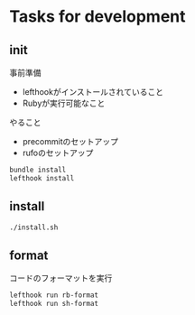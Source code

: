# Tasks for development

## init

事前準備

- lefthookがインストールされていること
- Rubyが実行可能なこと

やること

- precommitのセットアップ
- rufoのセットアップ

```sh
bundle install
lefthook install
```

## install

```sh
./install.sh
```

## format

コードのフォーマットを実行

```sh
lefthook run rb-format
lefthook run sh-format
```
